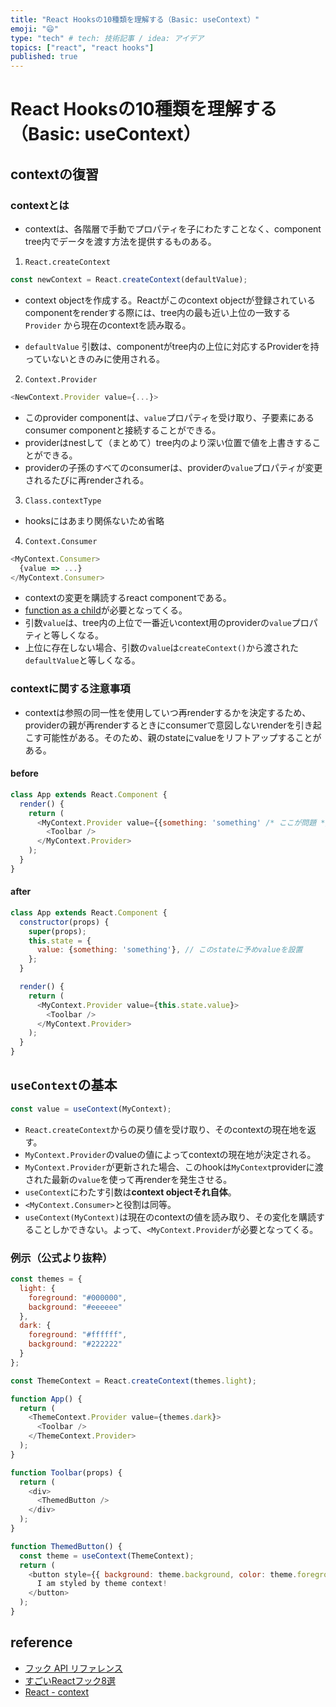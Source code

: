 ```yaml
---
title: "React Hooksの10種類を理解する（Basic: useContext）"
emoji: "😄"
type: "tech" # tech: 技術記事 / idea: アイデア
topics: ["react", "react hooks"]
published: true
---
```


# React Hooksの10種類を理解する（Basic: useContext）
## contextの復習

### contextとは

- contextは、各階層で手動でプロパティを子にわたすことなく、component tree内でデータを渡す方法を提供するものある。

1. `React.createContext`

```javascript
const newContext = React.createContext(defaultValue);
```

- context objectを作成する。Reactがこのcontext objectが登録されているcomponentをrenderする際には、tree内の最も近い上位の一致する `Provider` から現在のcontextを読み取る。

- `defaultValue` 引数は、componentがtree内の上位に対応するProviderを持っていないときのみに使用される。

2. `Context.Provider`

```javascript
<NewContext.Provider value={...}>
```

- このprovider componentは、`value`プロパティを受け取り、子要素にあるconsumer componentと接続することができる。
- providerはnestして（まとめて）tree内のより深い位置で値を上書きすることができる。
- providerの子孫のすべてのconsumerは、providerの`value`プロパティが変更されるたびに再renderされる。

3. `Class.contextType`

- hooksにはあまり関係ないため省略

4. `Context.Consumer`

```javascript
<MyContext.Consumer>
  {value => ...}
</MyContext.Consumer>
```

- contextの変更を購読するreact componentである。
- [function as a child](https://ja.reactjs.org/docs/render-props.html#using-props-other-than-render)が必要となってくる。
- 引数`value`は、tree内の上位で一番近いcontext用のproviderの`value`プロパティと等しくなる。
- 上位に存在しない場合、引数の`value`は`createContext()`から渡された`defaultValue`と等しくなる。

### contextに関する注意事項

- contextは参照の同一性を使用していつ再renderするかを決定するため、providerの親が再renderするときにconsumerで意図しないrenderを引き起こす可能性がある。そのため、親のstateにvalueをリフトアップすることがある。

#### before

```javascript
class App extends React.Component {
  render() {
    return (
      <MyContext.Provider value={{something: 'something' /* ここが問題 */}}>
        <Toolbar />
      </MyContext.Provider>
    );
  }
}
```

#### after

```javascript
class App extends React.Component {
  constructor(props) {
    super(props);
    this.state = {
      value: {something: 'something'}, // このstateに予めvalueを設置
    };
  }

  render() {
    return (
      <MyContext.Provider value={this.state.value}>
        <Toolbar />
      </MyContext.Provider>
    );
  }
}
```

## `useContext`の基本

```javascript
const value = useContext(MyContext);
```

- `React.createContext`からの戻り値を受け取り、そのcontextの現在地を返す。
- `MyContext.Provider`のvalueの値によってcontextの現在地が決定される。
- `MyContext.Provider`が更新された場合、このhookは`MyContext`providerに渡された最新の`value`を使って再renderを発生させる。
- `useContext`にわたす引数は**context objectそれ自体**。
- `<MyContext.Consumer>`と役割は同等。
- `useContext(MyContext)`は現在のcontextの値を読み取り、その変化を購読することしかできない。よって、`<MyContext.Provider`が必要となってくる。

### 例示（公式より抜粋）

```javascript
const themes = {
  light: {
    foreground: "#000000",
    background: "#eeeeee"
  },
  dark: {
    foreground: "#ffffff",
    background: "#222222"
  }
};

const ThemeContext = React.createContext(themes.light);

function App() {
  return (
    <ThemeContext.Provider value={themes.dark}>
      <Toolbar />
    </ThemeContext.Provider>
  );
}

function Toolbar(props) {
  return (
    <div>
      <ThemedButton />
    </div>
  );
}

function ThemedButton() {
  const theme = useContext(ThemeContext);
  return (
    <button style={{ background: theme.background, color: theme.foreground }}>
      I am styled by theme context!
    </button>
  );
}
```

## reference

- [フック API リファレンス](https://ja.reactjs.org/docs/hooks-reference.html)
- [すごいReactフック8選](https://qiita.com/baby-degu/items/52dbb382bbaf6c43e2db)
- [React - context](https://ja.reactjs.org/docs/context.html)
